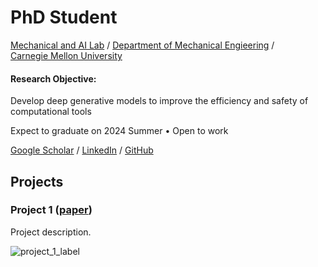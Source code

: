 # PhD Student
[Mechanical and AI Lab](https://sites.google.com/view/barati) / 
[Department of Mechanical Engieering](https://www.meche.engineering.cmu.edu/) / <br />
[Carnegie Mellon University](https://www.cmu.edu/) 
#### Research Objective: 
Develop deep generative models to improve the efficiency and safety of computational tools <br />

Expect to graduate on 2024 Summer • Open to work

[Google Scholar](https://scholar.google.com/citations?hl=en&user=dNWXwYMAAAAJ) / [LinkedIn](https://www.linkedin.com/in/dule-shu-71a4b6a6/) / [GitHub](https://github.com/dlshu)

## Projects
### Project 1 ([paper]())
Project description.

![project_1_label](/assets/img/eeg_band_discovery.jpeg)

